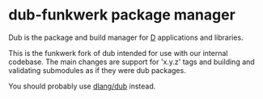 # dub-funkwerk package manager

Dub is the package and build manager for [D](http://dlang.org/) applications and libraries.

This is the funkwerk fork of dub intended for use with our internal codebase. The main changes are support for 'x.y.z' tags and building and validating submodules as if they were dub packages.

You should probably use [dlang/dub](https://github.com/dlang/dub) instead.
